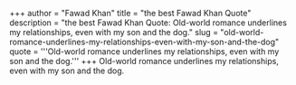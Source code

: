 +++
author = "Fawad Khan"
title = "the best Fawad Khan Quote"
description = "the best Fawad Khan Quote: Old-world romance underlines my relationships, even with my son and the dog."
slug = "old-world-romance-underlines-my-relationships-even-with-my-son-and-the-dog"
quote = '''Old-world romance underlines my relationships, even with my son and the dog.'''
+++
Old-world romance underlines my relationships, even with my son and the dog.

